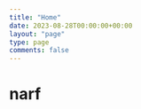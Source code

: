 ```yaml
---
title: "Home"
date: 2023-08-28T00:00:00+00:00
layout: "page"
type: page
comments: false
---
```


# narf
